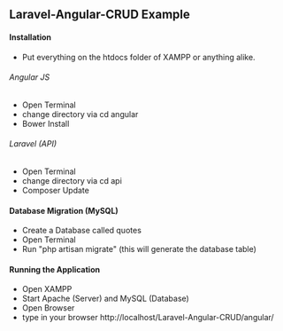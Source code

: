 ## Laravel-Angular-CRUD Example

#### Installation
- Put everything on the htdocs folder of XAMPP or anything alike.
###### Angular JS
- Open Terminal
- change directory via cd angular
- Bower Install
###### Laravel (API)
- Open Terminal
- change directory via cd api
- Composer Update
#### Database Migration (MySQL)
- Create a Database called quotes
- Open Terminal
- Run "php artisan migrate" (this will generate the database table)

#### Running the Application
- Open XAMPP
- Start Apache (Server) and MySQL (Database)
- Open Browser
- type in your browser http://localhost/Laravel-Angular-CRUD/angular/
